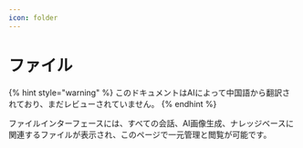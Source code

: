```yaml
---
icon: folder
---
```

# ファイル


{% hint style="warning" %}
このドキュメントはAIによって中国語から翻訳されており、まだレビューされていません。
{% endhint %}




ファイルインターフェースには、すべての会話、AI画像生成、ナレッジベースに関連するファイルが表示され、このページで一元管理と閲覧が可能です。